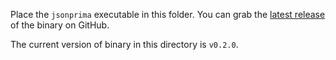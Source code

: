 Place the `jsonprima` executable in this folder. You can grab the [latest release](https://github.com/jsonprima/jsonprima/releases/latest) of the binary on GitHub.

The current version of binary in this directory is `v0.2.0`.
